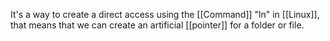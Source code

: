 It's a way to create a direct access using the [[Command]] "ln" in [[Linux]], that means that we can create an artificial [[pointer]] for a folder or file.

